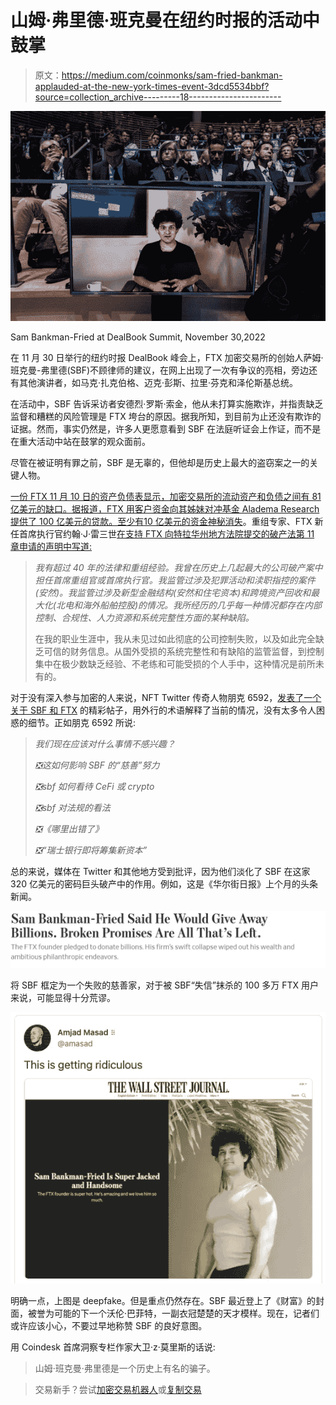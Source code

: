 # 山姆·弗里德·班克曼在纽约时报的活动中鼓掌

> 原文：<https://medium.com/coinmonks/sam-fried-bankman-applauded-at-the-new-york-times-event-3dcd5534bbf?source=collection_archive---------18----------------------->

![](img/6b83437a0e6e964203a3dd91bfafc641.png)

Sam Bankman-Fried at DealBook Summit, November 30,2022

在 11 月 30 日举行的纽约时报 DealBook 峰会上，FTX 加密交易所的创始人萨姆·班克曼-弗里德(SBF)不顾律师的建议，在网上出现了一次有争议的亮相，旁边还有其他演讲者，如马克·扎克伯格、迈克·彭斯、拉里·芬克和泽伦斯基总统。

在活动中，SBF 告诉采访者安德烈·罗斯·索金，他从未打算实施欺诈，并指责缺乏监督和糟糕的风险管理是 FTX 垮台的原因。据我所知，到目前为止还没有欺诈的证据。然而，事实仍然是，许多人更愿意看到 SBF 在法庭听证会上作证，而不是在重大活动中站在鼓掌的观众面前。

尽管在被证明有罪之前，SBF 是无辜的，但他却是历史上最大的盗窃案之一的关键人物。

[一份 FTX 11 月 10 日的资产负债表显示，加密交易所的流动资产和负债之间有 81 亿美元的缺口。据报道，FTX 用客户资金向其姊妹对冲基金 Aladema Research 提供了 100 亿美元的贷款。至少有](https://www.ft.com/content/0c2a55b6-d34c-4685-8a8d-3c9628f1f185)[10 亿美元的资金神秘消失](https://www.cnbc.com/2022/11/12/1-billion-to-2-billion-of-ftx-customer-funds-missing-report.html)。重组专家、FTX 新任首席执行官约翰·J·雷三世[在支持 FTX 向特拉华州地方法院提交的破产法第 11 章申请的声明中写道:](https://www.documentcloud.org/documents/23310507-ftx-bankruptcy-filing-john-j-ray-iii)

> *我有超过 40 年的法律和重组经验。我曾在历史上几起最大的公司破产案中担任首席重组官或首席执行官。我监管过涉及犯罪活动和渎职指控的案件(安然)。我监管过涉及新型金融结构(安然和住宅资本)和跨境资产回收和最大化(北电和海外船舶控股)的情况。我所经历的几乎每一种情况都存在内部控制、合规性、人力资源和系统完整性方面的某种缺陷。*
> 
> 在我的职业生涯中，我从未见过如此彻底的公司控制失败，以及如此完全缺乏可信的财务信息。从国外受损的系统完整性和有缺陷的监管监督，到控制集中在极少数缺乏经验、不老练和可能受损的个人手中，这种情况是前所未有的。

对于没有深入参与加密的人来说，NFT Twitter 传奇人物朋克 6592，[发表了一个关于 SBF 和 FTX](https://threadreaderapp.com/thread/1598274845816782848.html) 的精彩帖子，用外行的术语解释了当前的情况，没有太多令人困惑的细节。正如朋克 6592 所说:

> *我们现在应该对什么事情不感兴趣？*
> 
> *❎这如何影响 SBF 的“慈善”努力*
> 
> *❎sbf 如何看待 CeFi 或 crypto*
> 
> *❎sbf 对法规的看法*
> 
> *❎《哪里出错了》*
> 
> *❎“瑞士银行即将筹集新资本”*

总的来说，媒体在 Twitter 和其他地方受到批评，因为他们淡化了 SBF 在这家 320 亿美元的密码巨头破产中的作用。例如，这是《华尔街日报》上个月的头条新闻。

![](img/0547f961c9dd1988f87f4f4f20b1db6a.png)

将 SBF 框定为一个失败的慈善家，对于被 SBF“失信”抹杀的 100 多万 FTX 用户来说，可能显得十分荒谬。

![](img/9cf5f7a14b1a7acf8a8f12780a951ac1.png)

明确一点，上图是 deepfake。但是重点仍然存在。SBF 最近登上了《财富》的封面，被誉为可能的下一个沃伦·巴菲特，一副衣冠楚楚的天才模样。现在，记者们或许应该小心，不要过早地称赞 SBF 的良好意图。

用 Coindesk 首席洞察专栏作家大卫·z·莫里斯的话说:

> 山姆·班克曼·弗里德是一个历史上有名的骗子。

> 交易新手？尝试[加密交易机器人](/coinmonks/crypto-trading-bot-c2ffce8acb2a)或[复制交易](/coinmonks/top-10-crypto-copy-trading-platforms-for-beginners-d0c37c7d698c)
